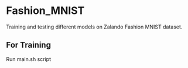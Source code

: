 # Fashion_MNIST
Training and testing different models on Zalando Fashion MNIST dataset. 

##  For Training
Run main.sh script
